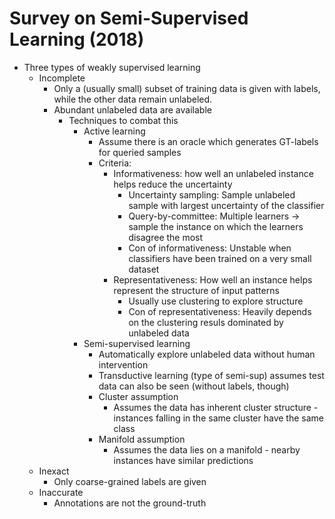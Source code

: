 # Survey on Semi-Supervised Learning (2018)
-	Three types of weakly supervised learning
	-	Incomplete
		-	Only a (usually small) subset of training data is given with labels, while the other data remain unlabeled.
		-	Abundant unlabeled data are available
			-	Techniques to combat this
				-	Active learning
					-	Assume there is an oracle which generates GT-labels for queried samples
					-	Criteria:
						-	Informativeness: how well an unlabeled instance helps reduce the uncertainty
							-	Uncertainty sampling: Sample unlabeled sample with largest uncertainty of the classifier
							-	Query-by-committee: Multiple learners -> sample the instance on which the learners disagree the most
							-	Con of informativeness: Unstable when classifiers have been trained on a very small dataset
						-	Representativeness: How well an instance helps represent the structure of input patterns
							-	Usually use clustering to explore structure
							-	Con of representativeness: Heavily depends on the clustering resuls dominated by unlabeled data
				-	Semi-supervised learning
					-	Automatically explore unlabeled data without human intervention
					-	Transductive learning (type of semi-sup) assumes test data can also be seen (without labels, though)
					-	Cluster assumption
						-	Assumes the data has inherent cluster structure - instances falling in the same cluster have the same class
					-	Manifold assumption
						-	Assumes the data lies on a manifold - nearby instances have similar predictions
	-	Inexact
		-	Only coarse-grained labels are given
	-	Inaccurate
		-	Annotations are not the ground-truth
